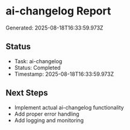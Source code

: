 # ai-changelog Report

Generated: 2025-08-18T16:33:59.973Z

## Status
- Task: ai-changelog
- Status: Completed
- Timestamp: 2025-08-18T16:33:59.973Z

## Next Steps
- Implement actual ai-changelog functionality
- Add proper error handling
- Add logging and monitoring

